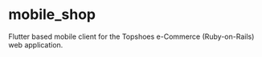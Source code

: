 # mobile_shop
Flutter based mobile client for the Topshoes e-Commerce (Ruby-on-Rails) web application. 
